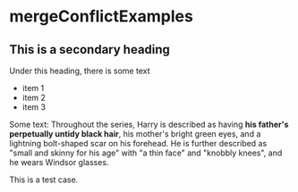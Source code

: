 # mergeConflictExamples

## This is a secondary heading
Under this heading, there is some text

- item 1
- item 2
- item 3

Some text: 
Throughout the series, Harry is described as having **his father's perpetually untidy black hair**, his mother's bright green eyes, and a lightning bolt-shaped scar on his forehead. He is further described as "small and skinny for his age" with "a thin face" and "knobbly knees", and he wears Windsor glasses.

This is a test case.
